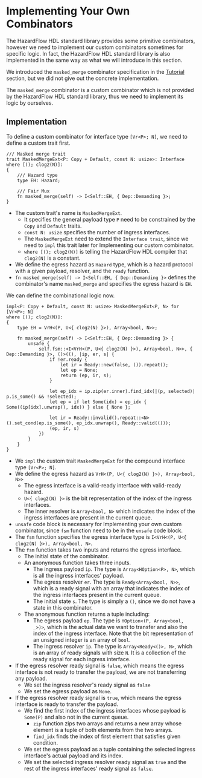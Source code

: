 # Implementing Your Own Combinators

The HazardFlow HDL standard library provides some primitive combinators, however we need to implement our custom combinators sometimes for specific logic.
In fact, the HazardFlow HDL standard library is also implemented in the same way as what we will introduce in this section.

We introduced the `masked_merge` combinator specification in the [Tutorial](../tutorial/masked_merge.md) section,
but we did not give out the concrete implementation.

The `masked_merge` combinator is a custom combinator which is not provided by the HazardFlow HDL standard library,
thus we need to implement its logic by ourselves.

## Implementation

To define a custom combinator for interface type `[Vr<P>; N]`, we need to define a custom trait first.

```rust,noplayground
/// Masked merge trait
trait MaskedMergeExt<P: Copy + Default, const N: usize>: Interface
where [(); clog2(N)]:
{
    /// Hazard type
    type EH: Hazard;

    /// Fair Mux
    fn masked_merge(self) -> I<Self::EH, { Dep::Demanding }>;
}
```

* The custom trait's name is `MaskedMergeExt`.
  * It specifies the general payload type `P` need to be constrained by the `Copy` and `Default` traits.
  * `const N: usize` specifies the number of ingress interfaces.
  * The `MaskedMergeExt` need to extend the `Interface trait`, since we need to `impl` this trait later for Implementing our custom combinator.
  * `where [(); clog2(N)]` is telling the HazardFlow HDL compiler that `clog2(N)` is a constant.
* We define the egress hazard as `Hazard` type, which is a hazard protocol with a given payload, resolver, and the `ready` function.
* `fn masked_merge(self) -> I<Self::EH, { Dep::Demanding }>` defines the combinator's name `masked_merge` and specifies the egress hazard is `EH`.

We can define the combinational logic now.

```rust,noplayground
impl<P: Copy + Default, const N: usize> MaskedMergeExt<P, N> for [Vr<P>; N]
where [(); clog2(N)]:
{
    type EH = VrH<(P, U<{ clog2(N) }>), Array<bool, N>>;

    fn masked_merge(self) -> I<Self::EH, { Dep::Demanding }> {
        unsafe {
            self.fsm::<I<VrH<(P, U<{ clog2(N) }>), Array<bool, N>>, { Dep::Demanding }>, ()>((), |ip, er, s| {
                if !er.ready {
                    let ir = Ready::new(false, ()).repeat();
                    let ep = None;
                    return (ep, ir, s);
                }

                let ep_idx = ip.zip(er.inner).find_idx(|(p, selected)| p.is_some() && !selected);
                let ep = if let Some(idx) = ep_idx { Some((ip[idx].unwrap(), idx)) } else { None };

                let ir = Ready::invalid().repeat::<N>().set_cond(ep.is_some(), ep_idx.unwrap(), Ready::valid(()));
                (ep, ir, s)
            })
        }
    }
}
```

* We `impl` the custom trait `MaskedMergeExt` for the compound interface type `[Vr<P>; N]`.
* We define the egress hazard as `VrH<(P, U<{ clog2(N) }>), Array<bool, N>>`
  * The egress interface is a valid-ready interface with valid-ready hazard.
  * `U<{ clog2(N) }>` is the bit representation of the index of the ingress interfaces.
  * The inner resolver is `Array<bool, N>` which indicates the index of the ingress interfaces are present in the current queue.
* `unsafe` code block is necessary for Implementing your own custom combinator, since `fsm` function need to be in the `unsafe` code block.
* The `fsm` function specifies the egress interface type is `I<VrH<(P, U<{ clog2(N) }>), Array<bool, N>`.
* The `fsm` function takes two inputs and returns the egress interface.
  * The initial state of the combinator.
  * An anonymous function takes three inputs.
    * The ingress payload `ip`. 
      The type is `Array<HOption<P>, N>`, which is all the ingress interfaces' payload.
    * The egress resolver `er`.
      The type is `Ready<Array<bool, N>>`, which is a ready signal with an array that indicates the index of the ingress interfaces present in the current queue.
    * The initial state `s`.
      The type is simply a `()`, since we do not have a state in this combinator.
  * The anonymous function returns a tuple including:
    * The egress payload `ep`.
      The type is `HOption<(P, Array<bool, _>)>`, which is the actual data we want to transfer and also the index of the ingress interface.
      Note that the bit representation of an unsigned integer is an array of `bool`.
    * The ingress resolver `ip`.
      The type is `Array<Ready<()>, N>`, which is an array of ready signals with size `N`.
      It is a collection of the ready signal for each ingress interface.
* If the egress resolver ready signal is `false`, which means the egress interface is not ready to transfer the payload, we are not transferring any payload.
  * We set the ingress resolver's ready signal as `false` 
  * We set the egress payload as `None`.
* If the egress resolver ready signal is `true`, which means the egress interface is ready to transfer the payload.
  * We find the first index of the ingress interfaces whose payload is `Some(P)` and also not in the current queue.
    * `zip` function zips two arrays and returns a new array whose element is a tuple of both elements from the two arrays.
    * `find_idx` finds the index of first element that satisfies given condition.
  * We set the egress payload as a tuple containing the selected ingress interface's actual payload and its index.
  * We set the selected ingress resolver ready signal as `true` and the rest of the ingress interfaces' ready signal as `false`.



